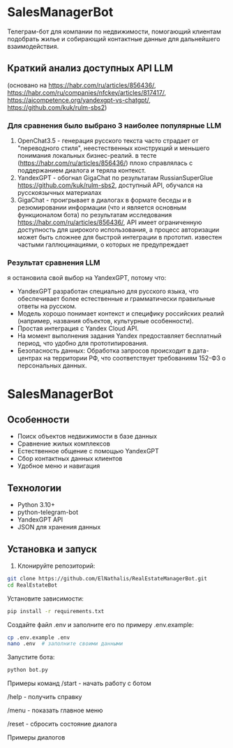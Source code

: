 # SalesManagerBot
Телеграм-бот для компании по недвижимости, помогающий клиентам подобрать жилье и собирающий контактные данные для дальнейшего взаимодействия.

## Краткий анализ доступных API LLM
(основано на https://habr.com/ru/articles/856436/, https://habr.com/ru/companies/nfckey/articles/817417/, https://aicompetence.org/yandexgpt-vs-chatgpt/, https://github.com/kuk/rulm-sbs2)

### Для сравнения было выбрано 3 наиболее популярные LLM 
1. OpenChat3.5 - генерация русского текста часто страдает от "переводного стиля", неестественных конструкций и меньшего понимания локальных бизнес-реалий. в тесте (https://habr.com/ru/articles/856436/) плохо справлялась с поддержанием диалога и теряла контекст.
2. YandexGPT - обогнал GigaChat по результатам RussianSuperGlue https://github.com/kuk/rulm-sbs2, доступный API, обучался на русскоязычных материалах
3. GigaChat - проигрывает в диалогах в формате беседы и в резюмировании информации (что и является основным функционалом бота) по результатам исследования https://habr.com/ru/articles/856436/, API имеет ограниченную доступность для широкого использования, а процесс авторизации может быть сложнее для быстрой интеграции в прототип. известен частыми галлюцинациями, о которых не предупреждает

### Результат сравнения LLM
я остановила свой выбор на YandexGPT, потому что:
- YandexGPT разработан специально для русского языка, что обеспечивает более естественные и грамматически правильные ответы на русском.
 - Модель хорошо понимает контекст и специфику российских реалий (например, названия объектов, культурные особенности).
 - Простая интеграция с Yandex Cloud API.
 - На момент выполнения задания Yandex предоставляет бесплатный период, что удобно для прототипирования.
 - Безопасность данных: Обработка запросов происходит в дата-центрах на территории РФ, что соответствует требованиям 152-ФЗ о персональных данных.

# SalesManagerBot

## Особенности
- Поиск объектов недвижимости в базе данных
- Сравнение жилых комплексов
- Естественное общение с помощью YandexGPT
- Сбор контактных данных клиентов
- Удобное меню и навигация

## Технологии
- Python 3.10+
- python-telegram-bot
- YandexGPT API
- JSON для хранения данных

## Установка и запуск

1. Клонируйте репозиторий:
```bash
git clone https://github.com/ElNathalis/RealEstateManagerBot.git
cd RealEstateBot
```
Установите зависимости:

```bash
pip install -r requirements.txt
```

Создайте файл .env и заполните его по примеру .env.example:

```bash
cp .env.example .env
nano .env  # заполните своими данными
```

Запустите бота:

```bash
python bot.py
```

Примеры команд
/start - начать работу с ботом

/help - получить справку

/menu - показать главное меню

/reset - сбросить состояние диалога

Примеры диалогов
